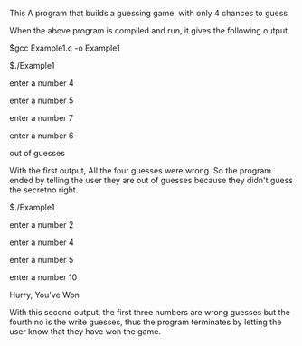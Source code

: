This A program that builds a guessing game, with only 4 chances to guess

When the above program is compiled and run, it gives the following output

$gcc Example1.c -o Example1

$./Example1

enter a number
4

enter a number
5

enter a number
7

enter a number
6

out of guesses

With the first output, All the four guesses were wrong. So the program ended by telling the user they are out of guesses because they didn't guess the secretno right.

$./Example1

enter a number
2

enter a number
4

enter a number
5

enter a number
10

Hurry, You've Won

With this second output, the first three numbers are wrong guesses but the fourth no is the write guesses, thus the program terminates by letting the user know that they have won the game.
